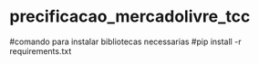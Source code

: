 # precificacao_mercadolivre_tcc

#comando para instalar bibliotecas necessarias
#pip install -r requirements.txt
